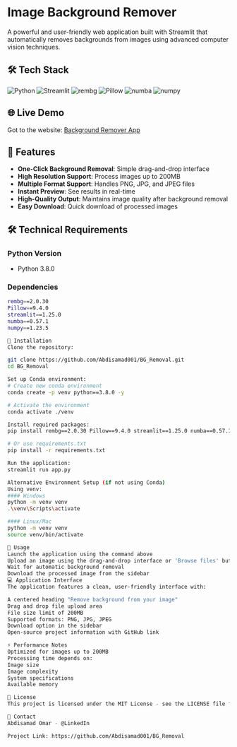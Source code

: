 # Image Background Remover

A powerful and user-friendly web application built with Streamlit that automatically removes backgrounds from images using advanced computer vision techniques.

## 🛠️ Tech Stack
![Python](https://img.shields.io/badge/python-3.8.0-blue)
![Streamlit](https://img.shields.io/badge/streamlit-1.25.0-red)
![rembg](https://img.shields.io/badge/rembg-2.0.30-green)
![Pillow](https://img.shields.io/badge/Pillow-9.4.0-yellow)
![numba](https://img.shields.io/badge/numba-0.57.1-orange)
![numpy](https://img.shields.io/badge/numpy-1.23.5-blue)

## 🌐 Live Demo
Got to the website: [Background Remover App](https://bgremoval-ayu6dnqt5uaefyj9kyh63c.streamlit.app/)

## 🚀 Features

- **One-Click Background Removal**: Simple drag-and-drop interface
- **High Resolution Support**: Process images up to 200MB
- **Multiple Format Support**: Handles PNG, JPG, and JPEG files
- **Instant Preview**: See results in real-time
- **High-Quality Output**: Maintains image quality after background removal
- **Easy Download**: Quick download of processed images

## 🛠️ Technical Requirements

### Python Version
- Python 3.8.0

### Dependencies
```bash
rembg==2.0.30
Pillow==9.4.0
streamlit==1.25.0
numba==0.57.1
numpy==1.23.5

🔧 Installation
Clone the repository:

git clone https://github.com/Abdisamad001/BG_Removal.git
cd BG_Removal

Set up Conda environment:
# Create new conda environment
conda create -p venv python==3.8.0 -y

# Activate the environment
conda activate ./venv

Install required packages:
pip install rembg==2.0.30 Pillow==9.4.0 streamlit==1.25.0 numba==0.57.1 numpy==1.23.5

# Or use requirements.txt
pip install -r requirements.txt

Run the application:
streamlit run app.py

Alternative Environment Setup (if not using Conda)
Using venv:
#### Windows
python -m venv venv
.\venv\Scripts\activate

#### Linux/Mac
python -m venv venv
source venv/bin/activate

📖 Usage
Launch the application using the command above
Upload an image using the drag-and-drop interface or 'Browse files' button
Wait for automatic background removal
Download the processed image from the sidebar
💻 Application Interface
The application features a clean, user-friendly interface with:

A centered heading "Remove background from your image"
Drag and drop file upload area
File size limit of 200MB
Supported formats: PNG, JPG, JPEG
Download option in the sidebar
Open-source project information with GitHub link

⚡ Performance Notes
Optimized for images up to 200MB
Processing time depends on:
Image size
Image complexity
System specifications
Available memory

📝 License
This project is licensed under the MIT License - see the LICENSE file for details

💬 Contact
Abdisamad Omar - @LinkedIn

Project Link: https://github.com/Abdisamad001/BG_Removal

